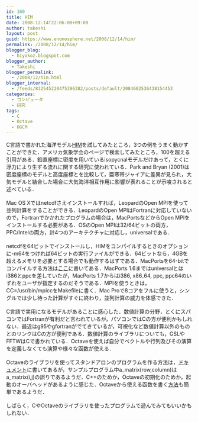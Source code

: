 ```yaml
---
id: 160
title: HIM
date: 2008-12-14T22:06:00+09:00
author: takeshi
layout: post
guid: https://www.enomosphere.net/2008/12/14/him/
permalink: /2008/12/14/him/
blogger_blog:
  - hiyokoz.blogspot.com
blogger_author:
  - Takeshi
blogger_permalink:
  - /2008/12/him.html
blogger_internal:
  - /feeds/832545220475396382/posts/default/2084602536438154453
categories:
  - コンピュータ
  - 研究
tags:
  - C
  - Octave
  - OGCM
---
```

C言語で書かれた海洋モデル<a href="http://www.gfdl.gov/~rwh/HIM/HIM.html">HIM</a>を試してみたところ，3つの例をうまく動かすことができた．アメリカ気象学会のページで検索してみたところ，100を超える引用がある．鉛直座標に密度を用いているisopycnalモデルだけあって，とくに浮力により生ずる流れに関する研究に使われている．Park and Bryan (2001)は密度座標のモデルと高度座標とを比較して，亜寒帯ジャイアに差異が見られ，大気モデルと結合した場合に大気海洋相互作用に影響が表れることが示唆されると述べている．<br /><br />Mac OS Xではnetcdfさえインストールすれば，LeopardのOpen MPIを使って並列計算をすることができる．LeopardのOpen MPIはFortranに対応していないので，Fortranでかかれたプログラムの場合は，MacPortsなどからOpen MPIをインストールする必要がある．OSのOpen MPIは32/64ビットの両方，PPC/Intelの両方，計4つのアーキテクチャに対応し，universalである．<br /><br />netcdfを64ビットでインストールし，HIMをコンパイルするときのオプションに-m64をつければ64ビットの実行ファイルができる．64ビットなら，4GBを超えるメモリを必要とする場合でも動作するはずである．MacPortsを64-bitでコンパイルする方法は<a href="http://blog.imk.cx/2008/11/02/building-and-using-x86_64-macports/">ここ</a>に書いてある．MacPorts 1.6まではuniversalとはi386とppcを差していたが，MacPorts 1.7からはi386, x86_64, ppc, ppc64のいずれをユーザが指定するのだそうである．MPIを使うときは，CC=/usr/bin/mpiccをMakefileに書く．Mac Proで8コアをフルに使うと，シングルでは少し待った計算がすぐに終わり，並列計算の威力を体感できた．<br /><br />C言語で実用になるモデルがあることに感心した．数値計算の分野，とくにスパコンではFortranが有利だと言われているが，パソコンではCの方が便利かもしれない．最近はg95やgfortranがでてきているが，可視化など数値計算以外のものとのリンクはCの方が便利である．数値計算のライブラリについても，GSLやFFTWはCで書かれている．Octaveを使えば自分でベクトルや行列及びその演算を定義しなくても演算や様々な函数が使える．<br /><br />Octaveのライブラリを使ってスタンドアロンのプログラムを作る方法は，<a href="http://www.gnu.org/software/octave/doc/interpreter/Standalone-Programs.html#Standalone-Programs">ドキュメント</a>に書いてあるが，サンプルプログラム中a_matrix(row,column)はa_matrix(i,j)の誤りであるようだ．C++のためか，Octaveの初期化のためか，起動のオーバヘッドがあるように感じた．Octaveから使える函数を書く<a href="http://www.gnu.org/software/octave/doc/interpreter/Getting-Started-with-Oct_002dFiles.html#Getting-Started-with-Oct_002dFiles">方法</a>も簡単であるようだ．<br /><br />しばらく，CやOctaveのライブラリを使ったプログラムで遊んでみてもいいかもしれない．